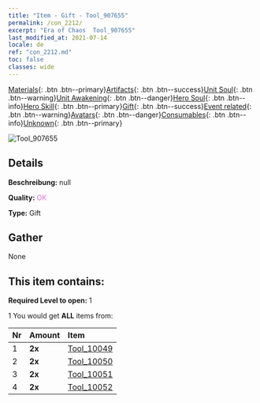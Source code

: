 ```yaml
---
title: "Item - Gift - Tool_907655"
permalink: /con_2212/
excerpt: "Era of Chaos  Tool_907655"
last_modified_at: 2021-07-14
locale: de
ref: "con_2212.md"
toc: false
classes: wide
---
```

 [Materials](/ItemsDE/){: .btn .btn--primary}[Artifacts](/ItemsDE/Artifacts/){: .btn .btn--success}[Unit Soul](/ItemsDE/UnitSoul/){: .btn .btn--warning}[Unit Awakening](/ItemsDE/UnitAwakening/){: .btn .btn--danger}[Hero Soul](/ItemsDE/HeroSoul/){: .btn .btn--info}[Hero Skill](/ItemsDE/HeroSkill/){: .btn .btn--primary}[Gift](/ItemsDE/Gift/){: .btn .btn--success}[Event related](/ItemsDE/Events/){: .btn .btn--warning}[Avatars](/ItemsDE/Avatars/){: .btn .btn--danger}[Consumables](/ItemsDE/Consumables/){: .btn .btn--info}[Unknown](/ItemsDE/Unknown/){: .btn .btn--primary}

 ![Tool_907655](/images/t/i_907525.png)

## Details
 **Beschreibung:** null

 **Quality:** <span style="color: #DA70D6">OK</span>

 **Type:** Gift

## Gather

  None

## This item contains:

 **Required Level to open:** 1

 1 You would get **ALL** items  from:

  | Nr | Amount |     Item    |
  |:---|:-------|:------------|
  | 1 |  **2x** | [Tool_10049](/de/Items/con_2214/) |  | 
  | 2 |  **2x** | [Tool_10050](/de/Items/con_2215/) |  | 
  | 3 |  **2x** | [Tool_10051](/de/Items/con_2216/) |  | 
  | 4 |  **2x** | [Tool_10052](/de/Items/con_2217/) |  | 
